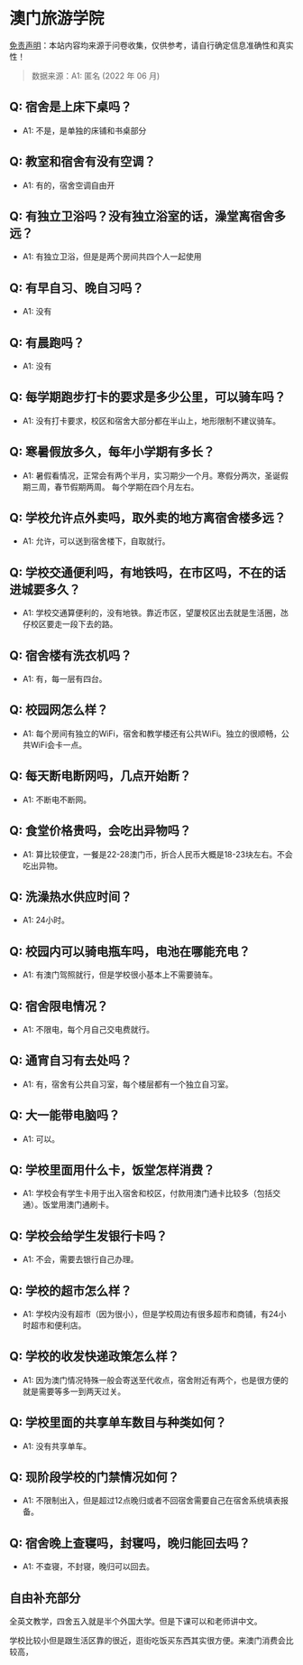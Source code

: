 # 澳门旅游学院

[免责声明](https://colleges.chat/#_3)：本站内容均来源于问卷收集，仅供参考，请自行确定信息准确性和真实性！

> 数据来源：A1: 匿名 (2022 年 06 月)

## Q: 宿舍是上床下桌吗？

- A1: 不是，是单独的床铺和书桌部分

## Q: 教室和宿舍有没有空调？

- A1: 有的，宿舍空调自由开

## Q: 有独立卫浴吗？没有独立浴室的话，澡堂离宿舍多远？

- A1: 有独立卫浴，但是是两个房间共四个人一起使用

## Q: 有早自习、晚自习吗？

- A1: 没有

## Q: 有晨跑吗？

- A1: 没有

## Q: 每学期跑步打卡的要求是多少公里，可以骑车吗？

- A1: 没有打卡要求，校区和宿舍大部分都在半山上，地形限制不建议骑车。

## Q: 寒暑假放多久，每年小学期有多长？

- A1: 暑假看情况，正常会有两个半月，实习期少一个月。寒假分两次，圣诞假期三周，春节假期两周。
每个学期在四个月左右。

## Q: 学校允许点外卖吗，取外卖的地方离宿舍楼多远？

- A1: 允许，可以送到宿舍楼下，自取就行。

## Q: 学校交通便利吗，有地铁吗，在市区吗，不在的话进城要多久？

- A1: 学校交通算便利的，没有地铁。靠近市区，望厦校区出去就是生活圈，氹仔校区要走一段下去的路。

## Q: 宿舍楼有洗衣机吗？

- A1: 有，每一层有四台。

## Q: 校园网怎么样？

- A1: 每个房间有独立的WiFi，宿舍和教学楼还有公共WiFi。独立的很顺畅，公共WiFi会卡一点。

## Q: 每天断电断网吗，几点开始断？

- A1: 不断电不断网。

## Q: 食堂价格贵吗，会吃出异物吗？

- A1: 算比较便宜，一餐是22-28澳门币，折合人民币大概是18-23块左右。不会吃出异物。

## Q: 洗澡热水供应时间？

- A1: 24小时。

## Q: 校园内可以骑电瓶车吗，电池在哪能充电？

- A1: 有澳门驾照就行，但是学校很小基本上不需要骑车。

## Q: 宿舍限电情况？

- A1: 不限电，每个月自己交电费就行。

## Q: 通宵自习有去处吗？

- A1: 有，宿舍有公共自习室，每个楼层都有一个独立自习室。

## Q: 大一能带电脑吗？

- A1: 可以。

## Q: 学校里面用什么卡，饭堂怎样消费？

- A1: 学校会有学生卡用于出入宿舍和校区，付款用澳门通卡比较多（包括交通）。饭堂用澳门通刷卡。

## Q: 学校会给学生发银行卡吗？

- A1: 不会，需要去银行自己办理。

## Q: 学校的超市怎么样？

- A1: 学校内没有超市（因为很小），但是学校周边有很多超市和商铺，有24小时超市和便利店。

## Q: 学校的收发快递政策怎么样？

- A1: 因为澳门情况特殊一般会寄送至代收点，宿舍附近有两个，也是很方便的就是需要等多一到两天过关。

## Q: 学校里面的共享单车数目与种类如何？

- A1: 没有共享单车。

## Q: 现阶段学校的门禁情况如何？

- A1: 不限制出入，但是超过12点晚归或者不回宿舍需要自己在宿舍系统填表报备。

## Q: 宿舍晚上查寝吗，封寝吗，晚归能回去吗？

- A1: 不查寝，不封寝，晚归可以回去。

## 自由补充部分

全英文教学，四舍五入就是半个外国大学。但是下课可以和老师讲中文。

学校比较小但是跟生活区靠的很近，逛街吃饭买东西其实很方便。来澳门消费会比较高，